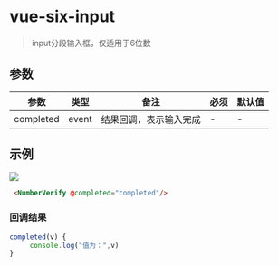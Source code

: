 # vue-six-input

> input分段输入框，仅适用于6位数

## 参数

| 参数 | 类型 | 备注 | 必须 | 默认值 |
| ------ | ------ | ------ | ------ | ------ |
| completed | event | 结果回调，表示输入完成 | - | - |

## 示例

![](https://gitee.com/liuhaier/images/raw/master/img/six-input-password.gif)
```html
 <NumberVerify @completed="completed"/>

 ```

### 回调结果

 ```js
completed(v) {
      console.log("值为：",v)
}
 ```
